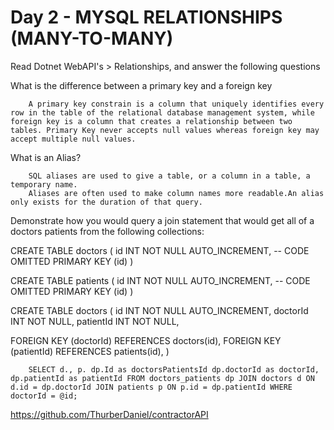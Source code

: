 # Day 2 - MYSQL RELATIONSHIPS (MANY-TO-MANY)

Read Dotnet WebAPI's > Relationships, and answer the following questions

What is the difference between a primary key and a foreign key

        A primary key constrain is a column that uniquely identifies every row in the table of the relational database management system, while foreign key is a column that creates a relationship between two tables. Primary Key never accepts null values whereas foreign key may accept multiple null values.

What is an Alias?

        SQL aliases are used to give a table, or a column in a table, a temporary name.
        Aliases are often used to make column names more readable.An alias only exists for the duration of that query.

Demonstrate how you would query a join statement that would get all of a doctors patients from the following collections:

CREATE TABLE doctors (
id INT NOT NULL AUTO_INCREMENT,
-- CODE OMITTED
PRIMARY KEY (id)
)

CREATE TABLE patients (
id INT NOT NULL AUTO_INCREMENT,
-- CODE OMITTED
PRIMARY KEY (id)
)

CREATE TABLE doctors (
id INT NOT NULL AUTO_INCREMENT,
doctorId INT NOT NULL,
patientId INT NOT NULL,

FOREIGN KEY (doctorId)
REFERENCES doctors(id),
FOREIGN KEY (patientId)
REFERENCES patients(id),
)

        SELECT d., p. dp.Id as doctorsPatientsId dp.doctorId as doctorId, dp.patientId as patientId FROM doctors_patients dp JOIN doctors d ON d.id = dp.doctorId JOIN patients p ON p.id = dp.patientId WHERE doctorId = @id;

https://github.com/ThurberDaniel/contractorAPI
